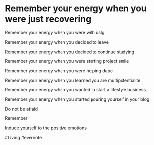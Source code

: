 # Remember your energy when you were just recovering

Remember your energy when you were with uslg

Remember your energy when you decided to leave

Remember your energy when you decided to continue studying

Remember your energy when you were starting project smile

Remember your energy when you were helping dapc

Remember your energy when you learned you are multipotentialite

Remember your energy when you wanted to start a lifestyle business

Remember your energy when you started pouring yourself in your blog

Do not be afraid

Remember

Induce yourself to the positive emotions

\#Living #evernote


